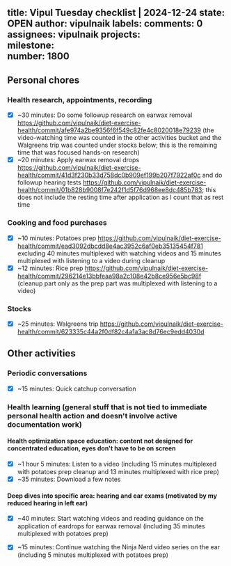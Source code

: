title:	Vipul Tuesday checklist | 2024-12-24
state:	OPEN
author:	vipulnaik
labels:	
comments:	0
assignees:	vipulnaik
projects:	
milestone:	
number:	1800
--
## Personal chores

### Health research, appointments, recording

- [x] ~30 minutes: Do some followup research on earwax removal https://github.com/vipulnaik/diet-exercise-health/commit/afe974a2be9356f6f549c82fe4c8020018e79239 (the video-watching time was counted in the other activities bucket and the Walgreens trip was counted under stocks below; this is the remaining time that was focused hands-on research)
- [x] ~20 minutes: Apply earwax removal drops https://github.com/vipulnaik/diet-exercise-health/commit/41d3f230b33d758dc0b909ef199b207f7922af0c and do followup hearing tests https://github.com/vipulnaik/diet-exercise-health/commit/01b828b9008f7e242f1d5f76d968ee8dc485b783; this does not include the resting time after application as I count that as rest time

### Cooking and food purchases

- [x] ~10 minutes: Potatoes prep https://github.com/vipulnaik/diet-exercise-health/commit/ead3092dbcdd8e4ac3952c6af0eb35135454f781 excluding 40 minutes multiplexed with watching videos and 15 minutes multiplexed with listening to a video during cleanup
- [x] ~12 minutes: Rice prep https://github.com/vipulnaik/diet-exercise-health/commit/296214e13bbfeaa98a2c108e42b8ce956e5bc98f (cleanup part only as the prep part was multiplexed with listening to a video)

### Stocks

- [x] ~25 minutes: Walgreens trip https://github.com/vipulnaik/diet-exercise-health/commit/623335c44a2f0df82c4a1a3ac8d76ec9edd4030d

## Other activities

### Periodic conversations

- [x] ~15 minutes: Quick catchup conversation

### Health learning (general stuff that is not tied to immediate personal health action and doesn't involve active documentation work)

#### Health optimization space education: content not designed for concentrated education, eyes don't have to be on screen

- [x] ~1 hour 5 minutes: Listen to a video (including 15 minutes multiplexed with potatoes prep cleanup and 13 minutes multiplexed with rice prep)
- [x] ~35 minutes: Download a few notes

#### Deep dives into specific area: hearing and ear exams (motivated by my reduced hearing in left ear)

- [x] ~40 minutes: Start watching videos and reading guidance on the application of eardrops for earwax removal (including 35 minutes multiplexed with potatoes prep)
- [x] ~15 minutes: Continue watching the Ninja Nerd video series on the ear (including 5 minutes multiplexed with potatoes prep)

